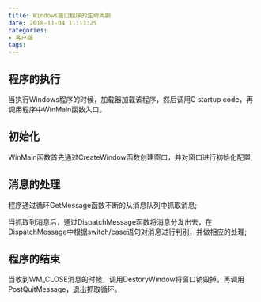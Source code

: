 ```yaml
---
title: Windows窗口程序的生命周期
date: 2018-11-04 11:13:25
categories:
- 客户端
tags:
---
```

## 程序的执行

当执行Windows程序的时候，加载器加载该程序，然后调用C startup code，再调用程序中WinMain函数入口。

## 初始化

WinMain函数首先通过CreateWindow函数创建窗口，并对窗口进行初始化配置;

## 消息的处理

程序通过循环GetMessage函数不断的从消息队列中抓取消息;

当抓取到消息后，通过DispatchMessage函数将消息分发出去，在DispatchMessage中根据switch/case语句对消息进行判别，并做相应的处理;

## 程序的结束

当收到WM_CLOSE消息的时候，调用DestoryWindow将窗口销毁掉，再调用PostQuitMessage，退出抓取循环。
